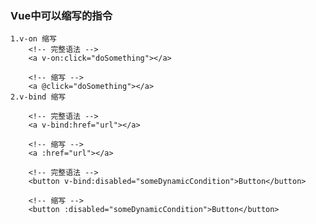 ### Vue中可以缩写的指令 ###
	1.v-on 缩写
		<!-- 完整语法 -->
		<a v-on:click="doSomething"></a>
		
		<!-- 缩写 -->
		<a @click="doSomething"></a>
	2.v-bind 缩写

		<!-- 完整语法 -->
		<a v-bind:href="url"></a>
		
		<!-- 缩写 -->
		<a :href="url"></a>
		
		<!-- 完整语法 -->
		<button v-bind:disabled="someDynamicCondition">Button</button>
		
		<!-- 缩写 -->
		<button :disabled="someDynamicCondition">Button</button>
###  ###